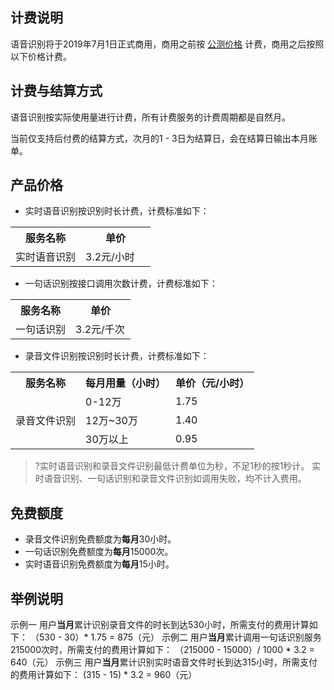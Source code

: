 ## 计费说明
语音识别将于2019年7月1日正式商用，商用之前按 [公测价格](https://cloud.tencent.com/document/product/441/35246) 计费，商用之后按照以下价格计费。

## 计费与结算方式
语音识别按实际使用量进行计费，所有计费服务的计费周期都是自然月。

当前仅支持后付费的结算方式，次月的1 - 3日为结算日，会在结算日输出本月账单。

## 产品价格
- 实时语音识别按识别时长计费，计费标准如下：
<table >
  <tr>
    <th>服务名称</th>
    <th>单价</th>
  </tr>
  <tr>
    <td width="50%">实时语音识别</td>
    <td width="50%"> 3.2元/小时</td>
  </tr>
</table>

- 一句话识别按接口调用次数计费，计费标准如下：
<table >
  <tr>
    <th>服务名称</th>
    <th>单价</th>
  </tr>
  <tr>
    <td width="50%">一句话识别</td>
    <td width="50%"> 3.2元/千次</td>
  </tr>
</table>

- 录音文件识别按识别时长计费，计费标准如下：
<table>
     <tr>
         <th>服务名称</th>  
         <th>每月用量（小时）</th>  
         <th>单价（元/小时）</th>  
     </tr>
  <tr>      
         <td rowspan="3">录音文件识别</td>   
      <td> 0-12万</td>   
      <td>1.75 </td>   
     </tr> 
  <tr>
      <td>12万~30万</td>   
      <td>1.40 </td>
     </tr> 
  <tr>      
         <td>30万以上</td>   
      <td>0.95</td>   
</table>

>?实时语音识别和录音文件识别最低计费单位为秒，不足1秒的按1秒计。
   实时语音识别、一句话识别和录音文件识别如调用失败，均不计入费用。
			 
## 免费额度
- 录音文件识别免费额度为**每月**30小时。
- 一句话识别免费额度为**每月**15000次。
- 实时语音识别免费额度为**每月**15小时。

## 举例说明
示例一
用户**当月**累计识别录音文件的时长到达530小时，所需支付的费用计算如下：
（530 - 30）* 1.75 = 875（元）
示例二
用户**当月**累计调用一句话识别服务215000次时，所需支付的费用计算如下：
（215000 - 15000）/ 1000 * 3.2 = 640（元）
示例三
用户**当月**累计识别实时语音文件时长到达315小时，所需支付的费用计算如下：
(315 - 15) * 3.2 = 960（元）

